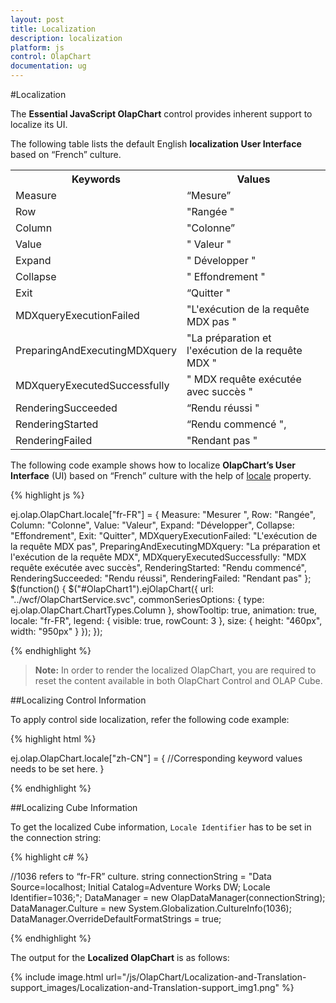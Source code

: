 ```yaml
---
layout: post
title: Localization
description: localization 
platform: js
control: OlapChart
documentation: ug
---
```


#Localization 

The **Essential JavaScript OlapChart** control provides inherent support to localize its UI.

The following table lists the default English **localization User Interface** based on “French” culture.


<table>
<tr>
<th>
Keywords</th><th>
Values</th></tr>
<tr>
<td>
Measure</td><td>
“Mesure”</td></tr>
<tr>
<td>
Row</td><td>
"Rangée "</td></tr>
<tr>
<td>
Column</td><td>
"Colonne”</td></tr>
<tr>
<td>
Value</td><td>
" Valeur "</td></tr>
<tr>
<td>
Expand</td><td>
" Développer "</td></tr>
<tr>
<td>
Collapse</td><td>
" Effondrement "</td></tr>
<tr>
<td>
Exit</td><td>
“Quitter "</td></tr>
<tr>
<td>
MDXqueryExecutionFailed</td><td>
"L'exécution de la requête MDX pas "</td></tr>
<tr>
<td>
PreparingAndExecutingMDXquery</td><td>
"La préparation et l'exécution de la requête MDX "</td></tr>
<tr>
<td>
MDXqueryExecutedSuccessfully</td><td>
" MDX requête exécutée avec succès "</td></tr>
<tr>
<td>
RenderingSucceeded</td><td>
“Rendu réussi "</td></tr>
<tr>
<td>
RenderingStarted</td><td>
“Rendu commencé ",</td></tr>
<tr>
<td>
RenderingFailed</td><td>
"Rendant pas "</td></tr>
</table>

The following code example shows how to localize **OlapChart’s User Interface** (UI) based on “French” culture with the help of [locale](/js/api/ejOlapChart#members:locale) property.

{% highlight js %}
 
ej.olap.OlapChart.locale["fr-FR"] = {
    Measure: "Mesurer ",
    Row: "Rangée",
    Column: "Colonne",
    Value: "Valeur",
    Expand: "Développer",
    Collapse: "Effondrement",
    Exit: "Quitter",
    MDXqueryExecutionFailed: "L'exécution de la requête MDX pas",
    PreparingAndExecutingMDXquery: "La préparation et l'exécution de la requête MDX",
    MDXqueryExecutedSuccessfully: "MDX requête exécutée avec succès",
    RenderingStarted: "Rendu commencé",
    RenderingSucceeded: "Rendu réussi",
    RenderingFailed: "Rendant pas"
};
$(function() {
    $("#OlapChart1").ejOlapChart({
        url: "../wcf/OlapChartService.svc",
        commonSeriesOptions: {
            type: ej.olap.OlapChart.ChartTypes.Column
        },
        showTooltip: true,
        animation: true,
        locale: "fr-FR",
        legend: {
            visible: true,
            rowCount: 3
        },
        size: {
            height: "460px",
            width: "950px"
        }
    });
});

{% endhighlight %}

> **Note:** In order to render the localized OlapChart, you are required to reset the content available in both OlapChart Control and OLAP Cube.

##Localizing Control Information

To apply control side localization, refer the following code example:

{% highlight html %}

ej.olap.OlapChart.locale["zh-CN"] = {
    //Corresponding keyword values needs to be set here.
}


{% endhighlight %}

##Localizing Cube Information

To get the localized Cube information, `Locale Identifier` has to be set in the connection string:

{% highlight c# %}

//1036 refers to “fr-FR” culture.
string connectionString = "Data Source=localhost; Initial Catalog=Adventure Works DW; Locale Identifier=1036;";
DataManager = new OlapDataManager(connectionString);
DataManager.Culture = new System.Globalization.CultureInfo(1036);
DataManager.OverrideDefaultFormatStrings = true;


{% endhighlight %}

The output for the **Localized OlapChart** is as follows:

{% include image.html url="/js/OlapChart/Localization-and-Translation-support_images/Localization-and-Translation-support_img1.png" %}

